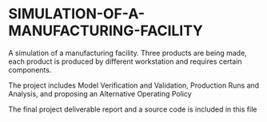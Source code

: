 # SIMULATION-OF-A-MANUFACTURING-FACILITY
A simulation of a manufacturing facility. Three products are being made, each product is produced by different workstation and requires certain components. 

The project includes Model Verification and Validation, Production Runs and Analysis, and proposing an Alternative Operating Policy

The final project deliverable report and a source code is included in this file
